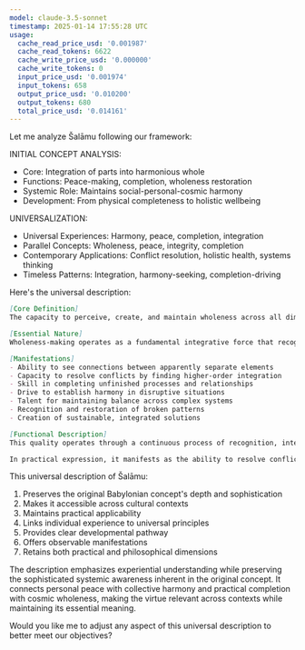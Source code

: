 ```yaml
---
model: claude-3.5-sonnet
timestamp: 2025-01-14 17:55:28 UTC
usage:
  cache_read_price_usd: '0.001987'
  cache_read_tokens: 6622
  cache_write_price_usd: '0.000000'
  cache_write_tokens: 0
  input_price_usd: '0.001974'
  input_tokens: 658
  output_price_usd: '0.010200'
  output_tokens: 680
  total_price_usd: '0.014161'
---
```


Let me analyze Šalāmu following our framework:

INITIAL CONCEPT ANALYSIS:
- Core: Integration of parts into harmonious whole
- Functions: Peace-making, completion, wholeness restoration
- Systemic Role: Maintains social-personal-cosmic harmony
- Development: From physical completeness to holistic wellbeing

UNIVERSALIZATION:
- Universal Experiences: Harmony, peace, completion, integration
- Parallel Concepts: Wholeness, peace, integrity, completion
- Contemporary Applications: Conflict resolution, holistic health, systems thinking
- Timeless Patterns: Integration, harmony-seeking, completion-driving

Here's the universal description:

```markdown
[Core Definition]
The capacity to perceive, create, and maintain wholeness across all dimensions of experience. It manifests as the active integration of parts into harmonious wholes, the restoration of broken relationships, and the achievement of completion in both personal and collective contexts.

[Essential Nature]
Wholeness-making operates as a fundamental integrative force that recognizes fragmentation as a temporary state and continuously works toward higher levels of harmony and completion. It functions simultaneously at personal, interpersonal, and systemic levels, creating coherence between seemingly separate elements. This quality enables the recognition of underlying unity within apparent diversity and activates the natural tendency of systems toward integration and balance.

[Manifestations]
- Ability to see connections between apparently separate elements
- Capacity to resolve conflicts by finding higher-order integration
- Skill in completing unfinished processes and relationships
- Drive to establish harmony in disruptive situations
- Talent for maintaining balance across complex systems
- Recognition and restoration of broken patterns
- Creation of sustainable, integrated solutions

[Functional Description]
This quality operates through a continuous process of recognition, integration, and harmonization. It begins with the awareness of fragmentation or incompleteness, proceeds through understanding the nature of separation, and culminates in active integration. The process involves both analytical comprehension of parts and intuitive grasp of potential wholeness, working simultaneously at multiple levels of experience.

In practical expression, it manifests as the ability to resolve conflicts without creating new divisions, to heal relationships while honoring all parties, and to create sustainable solutions that benefit entire systems. This quality enables individuals and groups to move from fragmentation to integration, from conflict to peace, and from incompleteness to wholeness in ways that serve the highest good of all involved.
```

This universal description of Šalāmu:
1. Preserves the original Babylonian concept's depth and sophistication
2. Makes it accessible across cultural contexts
3. Maintains practical applicability
4. Links individual experience to universal principles
5. Provides clear developmental pathway
6. Offers observable manifestations
7. Retains both practical and philosophical dimensions

The description emphasizes experiential understanding while preserving the sophisticated systemic awareness inherent in the original concept. It connects personal peace with collective harmony and practical completion with cosmic wholeness, making the virtue relevant across contexts while maintaining its essential meaning.

Would you like me to adjust any aspect of this universal description to better meet our objectives?